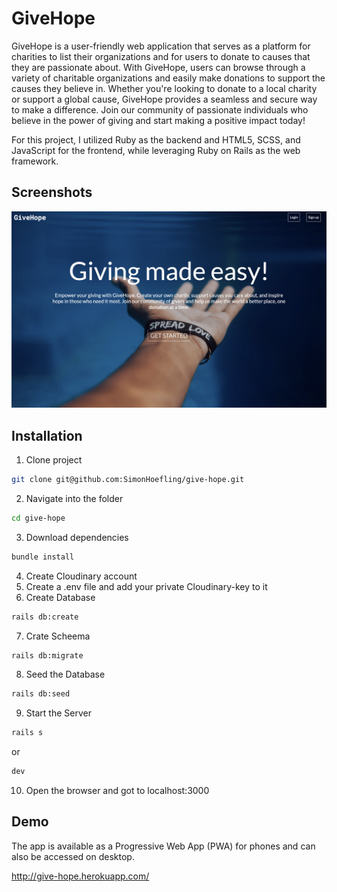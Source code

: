 
# GiveHope

GiveHope is a user-friendly web application that serves as a platform for charities to list their organizations and for users to donate to causes that they are passionate about. With GiveHope, users can browse through a variety of charitable organizations and easily make donations to support the causes they believe in. Whether you're looking to donate to a local charity or support a global cause, GiveHope provides a seamless and secure way to make a difference. Join our community of passionate individuals who believe in the power of giving and start making a positive impact today!

For this project, I utilized Ruby as the backend and HTML5, SCSS, and JavaScript for the frontend, while leveraging Ruby on Rails as the web framework.

## Screenshots

![App Screenshot](/app/assets/images/GiveHope-Screenshot-1.png)

## Installation

1. Clone project
```bash
git clone git@github.com:SimonHoefling/give-hope.git
```
2. Navigate into the folder
```bash
cd give-hope
```
3. Download dependencies
```bash
bundle install
```
4. Create Cloudinary account
5. Create a .env file and add your private Cloudinary-key to it
6. Create Database
```bash
rails db:create
```
7. Crate Scheema
```bash
rails db:migrate
```
8. Seed the Database
```bash
rails db:seed
```
9. Start the Server
```bash
rails s
```
or
```bash
dev
```
10. Open the browser and got to localhost:3000


## Demo

The app is available as a Progressive Web App (PWA) for phones and can also be accessed on desktop.

http://give-hope.herokuapp.com/
